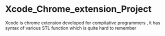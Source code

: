 # Xcode_Chrome_extension_Project
Xcode is chrome extension developed for compitative programmers , it has syntax of various STL function which is quite hard to remember

